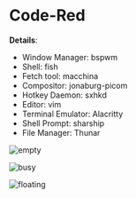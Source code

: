 # Code-Red

**Details**:

  + Window Manager: bspwm
  + Shell: fish
  + Fetch tool: macchina
  + Compositor: jonaburg-picom
  + Hotkey Daemon: sxhkd
  + Editor: vim
  + Terminal Emulator: Alacritty
  + Shell Prompt: sharship
  + File Manager: Thunar
  


![empty](https://user-images.githubusercontent.com/95383688/147899286-3ed04f79-6fd5-4d2d-9272-118eb9617114.png)

![busy](https://user-images.githubusercontent.com/95383688/147899274-3f1ea40a-6cb7-4fd2-9340-8b5470ab4a9b.png)

![floating](https://user-images.githubusercontent.com/95383688/147899289-7c7b2099-efe8-453c-91b1-7b426f07af4d.png)
